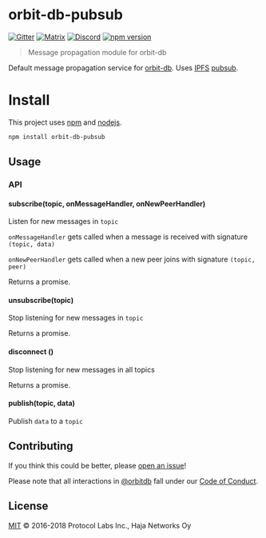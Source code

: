 # orbit-db-pubsub

[![Gitter](https://img.shields.io/gitter/room/nwjs/nw.js.svg)](https://gitter.im/orbitdb/Lobby) [![Matrix](https://img.shields.io/badge/matrix-%23orbit--db%3Amatrix.org-blue.svg)](https://riot.im/app/#/room/#orbit-db:matrix.org) [![Discord](https://img.shields.io/discord/475789330380488707?color=blueviolet&label=discord)](https://discord.gg/cscuf5T)
[![npm version](https://badge.fury.io/js/orbit-db-pubsub.svg)](https://badge.fury.io/js/orbit-db-pubsub)

> Message propagation module for orbit-db

Default message propagation service for [orbit-db](https://github.com/orbitdb/orbit-db). Uses [IPFS](https://dist.ipfs.io/go-ipfs/floodsub-2) [pubsub](https://github.com/ipfs/go-ipfs/blob/master/core/commands/pubsub.go#L23).

# Install

This project uses [npm](http://npmjs.com/) and [nodejs](https://nodejs.org/).

```sh
npm install orbit-db-pubsub
```

## Usage

### API

#### subscribe(topic, onMessageHandler, onNewPeerHandler)

Listen for new messages in `topic`

`onMessageHandler` gets called when a message is received with signature `(topic, data)`

`onNewPeerHandler` gets called when a new peer joins with signature `(topic, peer)`

Returns a promise.

#### unsubscribe(topic)

Stop listening for new messages in `topic`

Returns a promise.

#### disconnect ()

Stop listening for new messages in all topics

Returns a promise.

#### publish(topic, data)

Publish `data` to a `topic`

## Contributing

If you think this could be better, please [open an issue](https://github.com/orbitdb/orbit-db-pubsub/issues/new)!

Please note that all interactions in [@orbitdb](https://github.com/orbitdb) fall under our [Code of Conduct](CODE_OF_CONDUCT.md).

## License

[MIT](LICENSE) ©️ 2016-2018 Protocol Labs Inc., Haja Networks Oy
